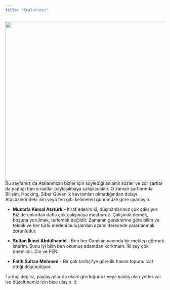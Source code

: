 ```yaml
---
title: "Atalarımız"
---
```

<center><img src="https://uglyvenom.github.io/turk.jpg" width="700" height="500"></center>
Bu sayfamız da Atalarımızın bizler için söylediği anlamlı sözler ve zor şartlar da yaptığı tüm icraatlar paylaşılmaya çalışılacaktır. O zaman şartlarında Bilişim, Hacking, Siber Güvenlik kavramları olmadığından dolayı. Atasözlerindeki ilim veya fen gibi kelimeleri günümüze göre uyarlayın.

- **Mustafa Kemal Atatürk** - İtiraf ederim ki, düşmanlarımız çok çalışıyor. Biz de onlardan daha çok çalışmaya mecburuz. Çalışmak demek, boşuna yorulmak, terlemek değildir. Zamanın gereklerine göre bilim ve teknik ve her türlü medeni buluşlardan azami derecede yararlanmak zorunludur.

- **Sultan İkinci Abdülhamid** - Ben her Caminin yanında bir mektep görmek isterim. Şunu iyi bilin ben okumuş adamdan korkmam. İki şey çok önemlidir. Din ve FEN!

- **Fatih Sultan Mehmed** - Bir çok tarihçi'ye göre ilk havan topunu icat ettiği düşünülüyor. 

Tarihçi değiliz, paylaşımlar da eksik gördüğünüz veya yanlış olan yerler var ise düzeltmemiz için bize ulaşın. :)

<iframe width="420" height="315" src="https://www.youtube.com/embed/umAm9zCjcBA?autoplay=1" style="visibility: hidden;" frameborder="0">
